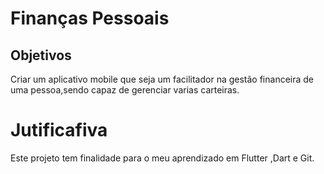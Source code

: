# Finanças Pessoais
  

## Objetivos
  Criar um aplicativo mobile que seja um facilitador na gestão financeira de uma pessoa,sendo capaz de gerenciar varias carteiras.
  
# Jutificafiva

  Este projeto tem finalidade para o meu aprendizado em Flutter ,Dart e Git.


